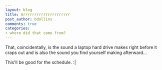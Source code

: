 ```yaml
---
layout: blog
title: Grrrrrrrrrrrrrrrrrrrrr
post_author: bdollins
comments: true
categories:
- where did that come from?
---
```


That, coincidentally, is the sound a laptop hard drive makes right before it craps out and is also the sound you find yourself making afterward...

This'll be good for the schedule. :|